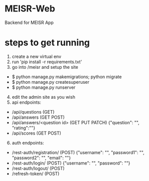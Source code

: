 # MEISR-Web
Backend for MEISR App

# steps to get running

1. create a new virtual env
2. run 'pip install -r requirements.txt'
3. go into /meisr and setup the site
  * $ python manage.py makemigrations; python migrate
  * $ python manage.py createsuperuser
  * $ python manage.py runserver
4. edit the admin site as you wish
5. api endpoints:
  * /api/questions (GET)
  * /api/answers (GET POST)
  * /api/answers/\<question id\> (GET PUT PATCH) {"question": "", "rating":""}
  * /api/scores (GET POST)
6. auth endpoints:
  * /rest-auth/registration/ (POST) {"username": "", "password1": "", "password2": "", "email": ""}
  * /rest-auth/login/ (POST) {"username": "", "password": ""}
  * /rest-auth/logout/ (POST)
  * /refresh-token/ (POST)
